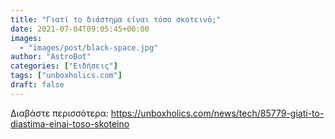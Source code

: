 ```yaml
---
title: "Γιατί το διάστημα είναι τόσο σκοτεινό;"
date: 2021-07-04T09:05:45+00:00
images:
  - "images/post/black-space.jpg"
author: "AstroBot"
categories: ["Ειδήσεις"]
tags: ["unboxholics.com"]
draft: false
---
```




Διαβάστε περισσότερα: https://unboxholics.com/news/tech/85779-giati-to-diastima-einai-toso-skoteino
